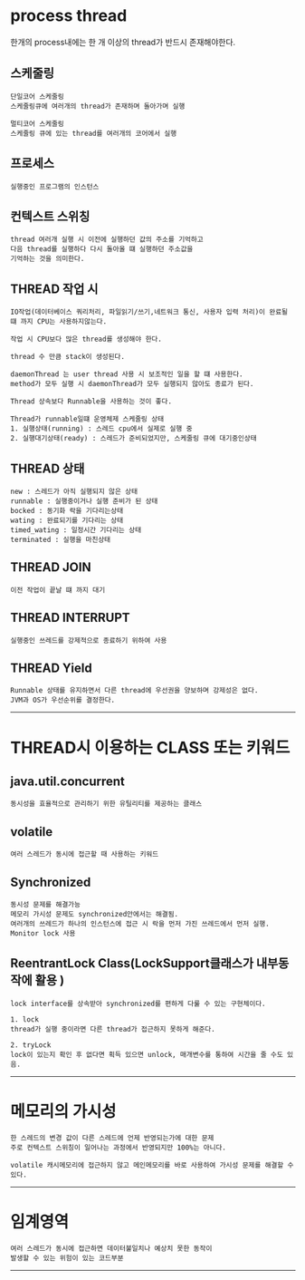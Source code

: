 # process thread 

한개의 process내에는 한 개 이상의 thread가 반드시 존재해야한다.

## 스케줄링

	단일코어 스케줄링
	스케줄링큐에 여러개의 thread가 존재하며 돌아가며 실행
	
	멀티코어 스케줄링
	스케줄링 큐에 있는 thread를 여러개의 코어에서 실행

## 프로세스 
	실행중인 프로그램의 인스턴스

## 컨텍스트 스위칭
	thread 여러개 실행 시 이전에 실행하던 값의 주소를 기억하고
	다음 thread를 실행하다 다시 돌아올 떄 실행하던 주소값을
	기억하는 것을 의미한다.

## THREAD 작업 시 

	IO작업(데이터베이스 쿼리처리, 파일읽기/쓰기,네트워크 통신, 사용자 입력 처리)이 완료될 떄 까지 CPU는 사용하지않는다.
	
	작업 시 CPU보다 많은 thread를 생성해야 한다.
	
	thread 수 만큼 stack이 생성된다.
	
	daemonThread 는 user thread 사용 시 보조적인 일을 할 떄 사용한다.
	method가 모두 실행 시 daemonThread가 모두 실행되지 않아도 종료가 된다.
	
	Thread 상속보다 Runnable을 사용하는 것이 좋다.

	Thread가 runnable일떄 운영체제 스케줄링 상태
	1. 실행상태(running) : 스레드 cpu에서 실제로 실행 중
	2. 실행대기상태(ready) : 스레드가 준비되었지만, 스케줄링 큐에 대기중인상태

## THREAD 상태

	new : 스레드가 아직 실행되지 않은 상태
	runnable : 실행중이거나 실행 준비가 된 상태
	bocked : 동기화 락을 기다리는상태
	wating : 완료되기를 기다리는 상태
	timed_wating : 일정시간 기다리는 상태
	terminated : 실행을 마친상태

## THREAD JOIN

	이전 작업이 끝날 떄 까지 대기

## THREAD INTERRUPT

	실행중인 쓰레드를 강제적으로 종료하기 위하여 사용

 ## THREAD Yield

	Runnable 상태를 유지하면서 다른 thread에 우선권을 양보하며 강제성은 없다.
	JVM과 OS가 우선순위를 결정한다.

***

# THREAD시 이용하는 CLASS 또는 키워드

## java.util.concurrent

	동시성을 효율적으로 관리하기 위한 유틸리티를 제공하는 클래스


## volatile  

	여러 스레드가 동시에 접근할 때 사용하는 키워드

## Synchronized

	동시성 문제를 해결가능
	메모리 가시성 문제도 synchronized안에서는 해결됨.
	여러개의 쓰레드가 하나의 인스턴스에 접근 시 락을 먼저 가진 쓰레드에서 먼저 실행.
 	Monitor lock 사용

 ## ReentrantLock Class(LockSupport클래스가 내부동작에 활용 ) 

	lock interface를 상속받아 synchronized를 편하게 다룰 수 있는 구현체이다.

 	1. lock
  	thread가 실행 중이라면 다른 thread가 접근하지 못하게 해준다.
	
 	2. tryLock 
 	lock이 있는지 확인 후 없다면 획득 있으면 unlock, 매개변수를 통하여 시간을 줄 수도 있음.


***

# 메모리의 가시성

	한 스레드의 변경 값이 다른 스레드에 언제 반영되는가에 대한 문제
	주로 컨텍스트 스위칭이 일어나는 과정에서 반영되지만 100%는 아니다.
	
	volatile 캐시메모리에 접근하지 않고 메인메모리를 바로 사용하여 가시성 문제를 해결할 수 있다.
 
  ***

  # 임계영역

 	여러 스레드가 동시에 접근하면 데이터불일치나 예상치 못한 동작이
	발생할 수 있는 위험이 있는 코드부분

 ***



 

